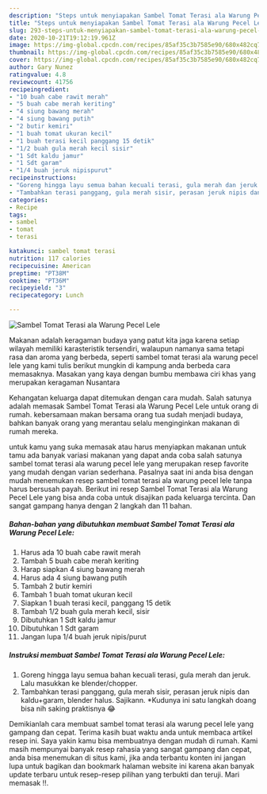 ```yaml
---
description: "Steps untuk menyiapakan Sambel Tomat Terasi ala Warung Pecel Lele Favorite"
title: "Steps untuk menyiapakan Sambel Tomat Terasi ala Warung Pecel Lele Favorite"
slug: 293-steps-untuk-menyiapakan-sambel-tomat-terasi-ala-warung-pecel-lele-favorite
date: 2020-10-21T19:12:19.961Z
image: https://img-global.cpcdn.com/recipes/85af35c3b7585e90/680x482cq70/sambel-tomat-terasi-ala-warung-pecel-lele-foto-resep-utama.jpg
thumbnail: https://img-global.cpcdn.com/recipes/85af35c3b7585e90/680x482cq70/sambel-tomat-terasi-ala-warung-pecel-lele-foto-resep-utama.jpg
cover: https://img-global.cpcdn.com/recipes/85af35c3b7585e90/680x482cq70/sambel-tomat-terasi-ala-warung-pecel-lele-foto-resep-utama.jpg
author: Gary Nunez
ratingvalue: 4.8
reviewcount: 41756
recipeingredient:
- "10 buah cabe rawit merah"
- "5 buah cabe merah keriting"
- "4 siung bawang merah"
- "4 siung bawang putih"
- "2 butir kemiri"
- "1 buah tomat ukuran kecil"
- "1 buah terasi kecil panggang 15 detik"
- "1/2 buah gula merah kecil sisir"
- "1 Sdt kaldu jamur"
- "1 Sdt garam"
- "1/4 buah jeruk nipispurut"
recipeinstructions:
- "Goreng hingga layu semua bahan kecuali terasi, gula merah dan jeruk. Lalu masukkan ke blender/chopper."
- "Tambahkan terasi panggang, gula merah sisir, perasan jeruk nipis dan kaldu+garam, blender halus. Sajikann. *Kudunya ini satu langkah doang bisa nih saking praktisnya 😂"
categories:
- Recipe
tags:
- sambel
- tomat
- terasi

katakunci: sambel tomat terasi 
nutrition: 117 calories
recipecuisine: American
preptime: "PT38M"
cooktime: "PT36M"
recipeyield: "3"
recipecategory: Lunch

---
```



![Sambel Tomat Terasi ala Warung Pecel Lele](https://img-global.cpcdn.com/recipes/85af35c3b7585e90/680x482cq70/sambel-tomat-terasi-ala-warung-pecel-lele-foto-resep-utama.jpg)

Makanan adalah keragaman budaya yang patut kita jaga karena setiap wilayah memiliki karasteristik tersendiri, walaupun namanya sama tetapi rasa dan aroma yang berbeda, seperti sambel tomat terasi ala warung pecel lele yang kami tulis berikut mungkin di kampung anda berbeda cara memasaknya. Masakan yang kaya dengan bumbu membawa ciri khas yang merupakan keragaman Nusantara



Kehangatan keluarga dapat ditemukan dengan cara mudah. Salah satunya adalah memasak Sambel Tomat Terasi ala Warung Pecel Lele untuk orang di rumah. kebersamaan makan bersama orang tua sudah menjadi budaya, bahkan banyak orang yang merantau selalu menginginkan makanan di rumah mereka.

untuk kamu yang suka memasak atau harus menyiapkan makanan untuk tamu ada banyak variasi makanan yang dapat anda coba salah satunya sambel tomat terasi ala warung pecel lele yang merupakan resep favorite yang mudah dengan varian sederhana. Pasalnya saat ini anda bisa dengan mudah menemukan resep sambel tomat terasi ala warung pecel lele tanpa harus bersusah payah.
Berikut ini resep Sambel Tomat Terasi ala Warung Pecel Lele yang bisa anda coba untuk disajikan pada keluarga tercinta. Dan sangat gampang hanya dengan 2 langkah dan 11 bahan.


<!--inarticleads1-->

##### Bahan-bahan yang dibutuhkan membuat Sambel Tomat Terasi ala Warung Pecel Lele:

1. Harus ada 10 buah cabe rawit merah
1. Tambah 5 buah cabe merah keriting
1. Harap siapkan 4 siung bawang merah
1. Harus ada 4 siung bawang putih
1. Tambah 2 butir kemiri
1. Tambah 1 buah tomat ukuran kecil
1. Siapkan 1 buah terasi kecil, panggang 15 detik
1. Tambah 1/2 buah gula merah kecil, sisir
1. Dibutuhkan 1 Sdt kaldu jamur
1. Dibutuhkan 1 Sdt garam
1. Jangan lupa 1/4 buah jeruk nipis/purut




<!--inarticleads2-->

##### Instruksi membuat  Sambel Tomat Terasi ala Warung Pecel Lele:

1. Goreng hingga layu semua bahan kecuali terasi, gula merah dan jeruk. Lalu masukkan ke blender/chopper.
1. Tambahkan terasi panggang, gula merah sisir, perasan jeruk nipis dan kaldu+garam, blender halus. Sajikann. *Kudunya ini satu langkah doang bisa nih saking praktisnya 😂




Demikianlah cara membuat sambel tomat terasi ala warung pecel lele yang gampang dan cepat. Terima kasih buat waktu anda untuk membaca artikel resep ini. Saya yakin kamu bisa membuatnya dengan mudah di rumah. Kami masih mempunyai banyak resep rahasia yang sangat gampang dan cepat, anda bisa menemukan di situs kami, jika anda terbantu konten ini jangan lupa untuk bagikan dan bookmark halaman website ini karena akan banyak update terbaru untuk resep-resep pilihan yang terbukti dan teruji. Mari memasak !!. 
